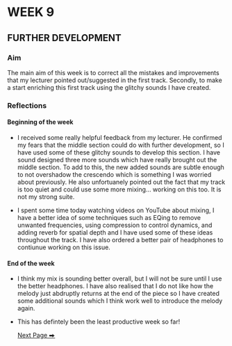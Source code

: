 # WEEK 9

## FURTHER DEVELOPMENT

### Aim

The main aim of this week is to correct all the mistakes and improvements that my lecturer pointed out/suggested in the first track. Secondly, to make a start enriching this first track using the glitchy sounds I have created. 
 

### Reflections

#### Beginning of the week 

- I received some really helpful feedback from my lecturer. He confirmed my fears that the middle section could do with further development, so I have used some of these glitchy sounds to develop this section. I have sound designed three more sounds which have really brought out the middle section. To add to this, the new added sounds are subtle enough to not overshadow the crescendo which is something I was worried about previously.  He also unfortuanely pointed out the fact that my track is too quiet and could use some more mixing... working on this too. It is not my strong suite.
  
- I spent some time today watching videos on YouTube about mixing, I have a better idea of some techniques such as EQing to remove unwanted frequencies, using compression to control dynamics, and adding reverb for spatial depth and I have used some of these ideas throughout the track. I have also ordered a better pair of headphones to contiunue working on this issue. 

#### End of the week 

- I think my mix is sounding better overall, but I will not be sure until I use the better headphones. I have also realised that I do not like how the melody just abdruptly returns at the end of the piece so I have created some additional sounds which I think work well to introduce the melody again. 

 

- This has defintely been the least productive week so far! 

  [Next Page ⮕](https://2504822k.github.io/mysonicartsdocumentation.io/Week10.html)
